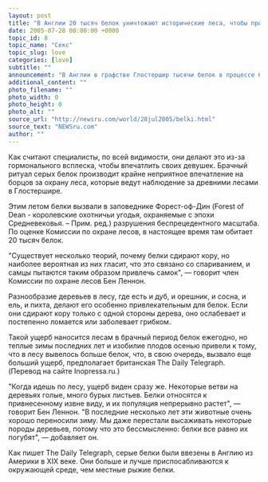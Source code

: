 ```yaml
---
layout: post
title: "В Англии 20 тысяч белок уничтожают исторические леса, чтобы привлечь своих самок"
date: 2005-07-28 00:00:00 +0000
topic_id: 8
topic_name: "Секс"
topic_slug: love
categories: [love]
subtitle: ""
announcement: "В Англии в графстве Глостершир тысячи белок в процессе брачного ритуала сдирают кору с деревьев, вследствие чего уничтожаются целые лесные массивы."
additional_content: ""
photo_filename: ""
photo_width: 0
photo_height: 0
photo_alt: ""
source_url: "http://newsru.com/world/28jul2005/belki.html"
source_text: "NEWSru.com"
author: ""
---
```

Как считают специалисты, по всей видимости, они делают это из-за гормонального всплеска, чтобы впечатлить своих девушек. Брачный ритуал серых белок производит крайне неприятное впечатление на борцов за охрану леса, которые ведут наблюдение за древними лесами в Глостершире.

Этим летом белки вызвали в заповеднике Форест-оф-Дин (Forest of Dean - королевские охотничьи угодья, охраняемые с эпохи Средневековья. – Прим. ред.) разрушения беспрецедентного масштаба. По оценке Комиссии по охране лесов, в настоящее время там обитает 20 тысяч белок.

"Существует несколько теорий, почему белки сдирают кору, но наиболее вероятная из них гласит, что это связано со спариванием, и самцы пытаются таким образом привлечь самок", &mdash; говорит член Комиссии по охране лесов Бен Леннон.

Разнообразие деревьев в лесу, где есть и дуб, и орешник, и сосна, и ель, и пихта, делают его особенно привлекательным для белок. Если они сдирают кору только с одной стороны дерева, оно ослабевает и постепенно ломается или заболевает грибком.

Такой ущерб наносится лесам в брачный период белок ежегодно, но теплые зимы последних лет и изобилие плодов осенью привели к тому, что в лесу вывелось больше белок, что, в свою очередь, вызвало еще больший ущерб, предполагает британская The Daily Telegraph. (Перевод на сайте Inopressa.ru.)

"Когда идешь по лесу, ущерб виден сразу же. Некоторые ветви на деревьях голые, много бурых листьев. Белки относятся к привнесенному извне виду, и их популяция непрерывно растет", &mdash; говорит Бен Леннон. "В последние несколько лет эти животные очень хорошо переносили зиму. Мы даже перестали высаживать некоторые породы деревьев, потому что это бессмысленно: белки все равно их погубят", &mdash; добавляет он.

Как пишет The Daily Telegraph, серые белки были ввезены в Англию из Америки в XIX веке. Они больше и лучше приспосабливаются к окружающей среде, чем местные рыжие белки.
